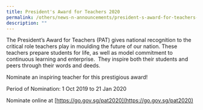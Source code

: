 ```yaml
---
title: President's Award for Teachers 2020
permalink: /others/news-n-announcements/president-s-award-for-teachers-2020/
description: ""
---
```

The President’s Award for Teachers (PAT) gives national recognition to the critical role teachers play in moulding the future of our nation. These teachers prepare students for life, as well as model commitment to continuous learning and enterprise.  They inspire both their students and peers through their words and deeds.

Nominate an inspiring teacher for this prestigious award!

Period of Nomination: 1 Oct 2019 to 21 Jan 2020

Nominate online at [https://go.gov.sg/pat2020](https://go.gov.sg/pat2020)
